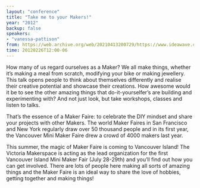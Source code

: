 ```yaml
---
layout: "conference"
title: "Take me to your Makers!"
year: "2012"
backup: false
speakers:
- "vanessa-pattison"
from: https://web.archive.org/web/20210413200729/https://www.ideawave.ca/2012-conference/take-me-to-your-makers
time: 20120226T12:00-06
---
```


How many of us regard ourselves as a Maker? We all make things, whether it’s
making a meal from scratch, modifying your bike or making jewellery. This talk
opens people to think about themselves differently and realise their creative
potential and showcase their creations. How awesome would it be to see the
other amazing things that do-it-yourselfer’s are building and experimenting
with? And not just look, but take workshops, classes and listen to talks.  

That’s the essence of a Maker Faire: to celebrate the DIY mindset and share
your projects with other Makers. The world Maker Faires in San Francisco and
New York regularly draw over 50 thousand people and in its first year, the
Vancouver Mini Maker Faire drew a crowd of 4000 makers last year.  

This summer, the magic of Maker Faire is coming to Vancouver Island! The
Victoria Makerspace is acting as the lead organization for the first Vancouver
Island Mini Maker Fair (July 28-29th) and you’ll find out how you can get
involved. There are lots of people here making all sorts of amazing things and
the Maker Faire is an ideal way to share the love of hobbies, getting together
and making things!
